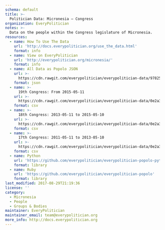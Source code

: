 ```yaml
---
schema: default
title: >-
  Politician Data: Micronesia — Congress
organization: EveryPolitician
notes: >-
  Data on the people within the Congress legislature of Micronesia.
resources:
  - name: How To Use The Data
    url: 'http://docs.everypolitician.org/use_the_data.html'
    format: info
  - name: View on EveryPolitician
    url: 'http://everypolitician.org/micronesia/'
    format: info
  - name: All Data as Popolo JSON
    url: >-
      https://cdn.rawgit.com/everypolitician/everypolitician-data/978250b8810496107ac98596414204e5bca839be/data/Micronesia/Congress/ep-popolo-v1.0.json
    format: json
  - name: >-
      19th Congress: From 2015-05-11
    url: >-
      https://cdn.rawgit.com/everypolitician/everypolitician-data/0e2a3210b5477b1d441cd98cf4e9283f20d8048d/data/Micronesia/Congress/term-19.csv
    format: csv
  - name: >-
      18th Congress: 2013-05-11 to 2015-05-10
    url: >-
      https://cdn.rawgit.com/everypolitician/everypolitician-data/0e2a3210b5477b1d441cd98cf4e9283f20d8048d/data/Micronesia/Congress/term-18.csv
    format: csv
  - name: >-
      17th Congress: 2011-05-11 to 2013-05-10
    url: >-
      https://cdn.rawgit.com/everypolitician/everypolitician-data/0e2a3210b5477b1d441cd98cf4e9283f20d8048d/data/Micronesia/Congress/term-17.csv
    format: csv
  - name: Python
    url: 'https://github.com/everypolitician/everypolitician-popolo-python'
    format: library
  - name: Ruby
    url: 'https://github.com/everypolitician/everypolitician-popolo'
    format: library
last_modified: 2017-08-29T21:19:36
license: ''
category:
  - Micronesia
  - People
  - Groups & Bodies
maintainer: EveryPolitician
maintainer_email: team@everypolitician.org
more_info: http://docs.everypolitician.org
---
```

